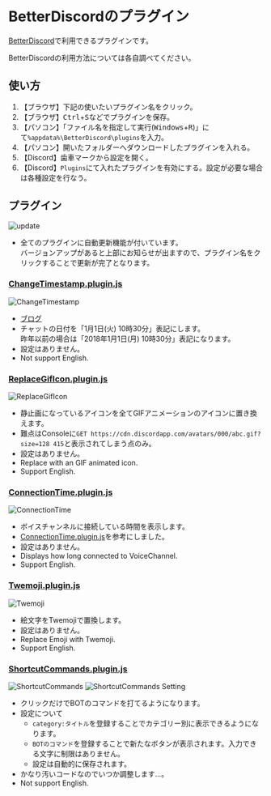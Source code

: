 BetterDiscordのプラグイン
=====

[BetterDiscord](https://github.com/rauenzi/BetterDiscordApp/releases)で利用できるプラグインです。

BetterDiscordの利用方法については各自調べてください。

## 使い方
1. 【ブラウザ】下記の使いたいプラグイン名をクリック。
2. 【ブラウザ】<kbd>Ctrl</kbd>+<kbd>S</kbd>などでプラグインを保存。
3. 【パソコン】「ファイル名を指定して実行(<kbd>Windows</kbd>+<kbd>R</kbd>)」にて`%appdata%\BetterDiscord\plugins`を入力。
4. 【パソコン】開いたフォルダーへダウンロードしたプラグインを入れる。
5. 【Discord】歯車マークから設定を開く。
6. 【Discord】`Plugins`にて入れたプラグインを有効にする。設定が必要な場合は各種設定を行なう。

## プラグイン
![update](https://prfac.com/wp-content/uploads/2019/07/0d40a5e4a645fc6b96e767d64ac0878e-3.jpg)
- 全てのプラグインに自動更新機能が付いています。  
  バージョンアップがあると上部にお知らせが出ますので、プラグイン名をクリックすることで更新が完了となります。

### [ChangeTimestamp.plugin.js](https://raw.githubusercontent.com/micelle/BetterDiscordPlugins/master/plugins/ChangeTimestamp.plugin.js)
![ChangeTimestamp](https://prfac.com/wp-content/uploads/2019/07/0d40a5e4a645fc6b96e767d64ac0878e-1.jpg)
- [ブログ](https://prfac.com/change-timestamp-in-message/)
- チャットの日付を「1月1日(火) 10時30分」表記にします。  
  昨年以前の場合は「2018年1月1日(月) 10時30分」表記になります。
- 設定はありません。
- Not support English.

### [ReplaceGifIcon.plugin.js](https://raw.githubusercontent.com/micelle/BetterDiscordPlugins/master/plugins/ReplaceGifIcon.plugin.js)
![ReplaceGifIcon](https://prfac.com/wp-content/uploads/2019/07/ezgif-1-333bbc239b4f.gif)
- 静止画になっているアイコンを全てGIFアニメーションのアイコンに置き換えます。
- 難点はConsoleに`GET https://cdn.discordapp.com/avatars/000/abc.gif?size=128 415`と表示されてしまう点のみ。
- 設定はありません。
- Replace with an GIF animated icon.
- Support English.

### [ConnectionTime.plugin.js](https://raw.githubusercontent.com/micelle/BetterDiscordPlugins/master/plugins/ConnectionTime.plugin.js)
![ConnectionTime](https://prfac.com/wp-content/uploads/2019/07/ezgif-1-55b590270dbe.gif)
- ボイスチャンネルに接続している時間を表示します。
- [ConnectionTime.plugin.js](https://gist.github.com/katabame/ef65c6379c8d50af8702c5932c6dbf5b)を参考にしました。
- 設定はありません。
- Displays how long connected to VoiceChannel.
- Support English.

### [Twemoji.plugin.js](https://raw.githubusercontent.com/micelle/BetterDiscordPlugins/master/plugins/Twemoji.plugin.js)
![Twemoji](https://prfac.com/wp-content/uploads/2019/07/0d40a5e4a645fc6b96e767d64ac0878e.gif)
- 絵文字をTwemojiで置換します。
- 設定はありません。
- Replace Emoji with Twemoji.
- Support English.

### [ShortcutCommands.plugin.js](https://raw.githubusercontent.com/micelle/BetterDiscordPlugins/master/plugins/ShortcutCommands.plugin.js)
![ShortcutCommands](https://prfac.com/wp-content/uploads/2019/11/ezgif-3-81e36935a1ea.gif)
![ShortcutCommands Setting](https://prfac.com/wp-content/uploads/2019/11/ezgif-3-fbf01c2c9dfc.gif)
- クリックだけでBOTのコマンドを打てるようになります。
- 設定について  
  - `category:タイトル`を登録することでカテゴリー別に表示できるようになります。
  - `BOTのコマンド`を登録することで新たなボタンが表示されます。入力できる文字に制限はありません。
  - 設定は自動的に保存されます。
- かなり汚いコードなのでいつか調整します…。
- Not support English.
